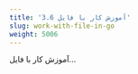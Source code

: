 ```yaml
---
title: '3.6 آموزش کار با فایل'
slug: work-with-file-in-go
weight: 5006
---
```


آموزش کار با فایل...